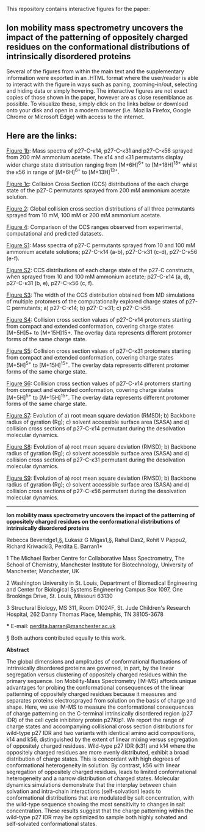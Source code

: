 This repository contains interactive figures for the paper:

## Ion mobility mass spectrometry uncovers the impact of the patterning of oppositely charged residues on the conformational distributions of intrinsically disordered proteins 

Several of the figures from within the main text and the supplementary information were exported in an .HTML format where the user/reader is able to interact with the figure in ways such as paning, zooming-in/out, selecting and hiding data or simply hovering. The interactive figures are not exact copies of those shown in the paper, however are as close resemblance as possible. To visualize these, simply click on the links below or download onto your disk and open in a modern browser (i.e. Mozilla Firefox, Google Chrome or Microsoft Edge) with access to the internet.

## Here are the links:

[Figure 1b](http://htmlpreview.github.io/?https://github.com/BarranLab/Beveridge_Migas_p27_2018/blob/master/Figure_1b.html):  Mass spectra of p27-C-κ14, p27-C-κ31 and p27-C-κ56 sprayed from 200 mM ammonium acetate. The κ14 and κ31 permutants display wider charge state distribution ranging from \[M+6H\]<sup>6+</sup> to \[M+18H\]<sup>18+</sup> whilst the κ56 in range of \[M+6H\]<sup>6+</sup>  to \[M+13H\]<sup>13+</sup>. 

[Figure 1c](http://htmlpreview.github.io/?https://github.com/BarranLab/Beveridge_Migas_p27_2018/blob/master/Figure_1c.html): Collision Cross Section (CCS) distributions of the each charge state of the p27-C permutants sprayed from 200 mM ammonium acetate solution.

[Figure 2](http://htmlpreview.github.io/?https://github.com/BarranLab/Beveridge_Migas_p27_2018/blob/master/Figure_2.html): Global collision cross section distributions of all three permutants sprayed from 10 mM, 100 mM or 200 mM ammonium acetate. 

[Figure 4](http://htmlpreview.github.io/?https://github.com/BarranLab/Beveridge_Migas_p27_2018/blob/master/Figure_4.html): Comparison of the CCS ranges observed from experimental, computational and predicted datasets. 

[Figure S1](http://htmlpreview.github.io/?https://github.com/BarranLab/Beveridge_Migas_p27_2018/blob/master/Figure_S1.html): Mass spectra of p27-C permutants sprayed from 10 and 100 mM ammonium acetate solutions; p27-C-κ14 (a-b), p27-C-κ31 (c-d), p27-C-κ56 (e-f). 

[Figure S2](http://htmlpreview.github.io/?https://github.com/BarranLab/Beveridge_Migas_p27_2018/blob/master/Figure_S2.html): CCS distributions of each charge state of the p27-C constructs, when sprayed from 10 and 100 mM ammonium acetate; p27-C-κ14 (a, d), p27-C-κ31 (b, e), p27-C-κ56 (c, f).

[Figure S3](http://htmlpreview.github.io/?https://github.com/BarranLab/Beveridge_Migas_p27_2018/blob/master/Figure_S3.html): The width of the CCS distribution obtained from MD simulations of multiple protomers of the computationally explored charge states of p27-C permutants; a) p27-C-κ14; b) p27-C-κ31; c) p27-C-κ56.

[Figure S4](http://htmlpreview.github.io/?https://github.com/BarranLab/Beveridge_Migas_p27_2018/blob/master/Figure_S4.html): Collision cross section values of p27-C-κ14 protomers starting from compact and extended conformation, covering charge states \[M+5H\]5+ to \[M+15H\]15+. The overlay data represents different protomer forms of the same charge state. 

[Figure S5](http://htmlpreview.github.io/?https://github.com/BarranLab/Beveridge_Migas_p27_2018/blob/master/Figure_S5.html): Collision cross section values of p27-C-κ31 protomers starting from compact and extended conformation, covering charge states \[M+5H\]<sup>5+</sup> to \[M+15H\]<sup>15+</sup>. The overlay data represents different protomer forms of the same charge state. 

[Figure S6](http://htmlpreview.github.io/?https://github.com/BarranLab/Beveridge_Migas_p27_2018/blob/master/Figure_S6.html): Collision cross section values of p27-C-κ14 protomers starting from compact and extended conformation, covering charge states \[M+5H\]<sup>5+</sup> to \[M+15H\]<sup>15+</sup>. The overlay data represents different protomer forms of the same charge state.

[Figure S7](http://htmlpreview.github.io/?https://github.com/BarranLab/Beveridge_Migas_p27_2018/blob/master/Figure_S7.html): Evolution of a) root mean square deviation (RMSD); b) Backbone radius of gyration (Rg); c) solvent accessible surface area (SASA) and d) collision cross sections of p27-C-κ14 permutant during the desolvation molecular dynamics.

[Figure S8](http://htmlpreview.github.io/?https://github.com/BarranLab/Beveridge_Migas_p27_2018/blob/master/Figure_S8.html): Evolution of a) root mean square deviation (RMSD); b) Backbone radius of gyration (Rg); c) solvent accessible surface area (SASA) and d) collision cross sections of p27-C-κ31 permutant during the desolvation molecular dynamics.

[Figure S9](http://htmlpreview.github.io/?https://github.com/BarranLab/Beveridge_Migas_p27_2018/blob/master/Figure_S9.html): Evolution of a) root mean square deviation (RMSD); b) Backbone radius of gyration (Rg); c) solvent accessible surface area (SASA) and d) collision cross sections of p27-C-κ56 permutant during the desolvation molecular dynamics.

* * *

**Ion mobility mass spectrometry uncovers the impact of the patterning of oppositely charged residues on the conformational distributions of intrinsically disordered proteins** 

Rebecca Beveridge1,§, Lukasz G Migas1,§, Rahul Das2, Rohit V Pappu2, Richard Kriwacki3, Perdita E. Barran1\*

1 The Michael Barber Centre for Collaborative Mass Spectrometry, The School of Chemistry, Manchester Institute for Biotechnology, University of Manchester, Manchester, UK 

2 Washington University in St. Louis, Department of Biomedical Engineering and Center for Biological Systems Engineering Campus Box 1097, One Brookings Drive, St. Louis, Missouri 63130

3 Structural Biology, MS 311, Room D1024F, St. Jude Children's Research Hospital, 262 Danny Thomas Place, Memphis, TN 38105-3678

**\*** E-mail: [perdita.barran@manchester.ac.uk](mailto:perdita.barran@manchester.ac.uk)

§ Both authors contributed equally to this work.

**Abstract**

The global dimensions and amplitudes of conformational fluctuations of intrinsically disordered proteins are governed, in part, by the linear segregation versus clustering of oppositely charged residues within the primary sequence. Ion Mobility-Mass Spectrometry (IM-MS) affords unique advantages for probing the conformational consequences of the  linear patterning of oppositely charged residues because it measures and separates proteins electrosprayed from solution on the basis of charge and shape. Here, we use IM-MS to measure the conformational consequences of charge patterning on the C-terminal intrinsically disordered region (p27 IDR) of the cell cycle inhibitory protein p27Kip1. We report the range of charge states and accompanying collisional cross section distributions for wild-type p27 IDR and two variants with identical amino acid compositions, k14 and k56, distinguished by the extent of linear mixing versus segregation of oppositely charged residues. Wild-type p27 IDR (k31) and k14 where the oppositely charged residues are  more evenly distributed, exhibit a broad distribution of charge states. This is concordant with high degrees of conformational heterogeneity in solution. By contrast, k56 with linear segregation of oppositely charged residues, leads  to limited conformational heterogeneity and a narrow distribution of charged states. Molecular dynamics simulations  demonstrate that the interplay between chain solvation and intra-chain interactions (self-solvation) leads to  conformational distributions that are modulated by salt concentration, with the wild-type sequence showing the most  sensitivity to changes in salt concentration. These results suggest that the charge patterning within the wild-type p27 IDR  may be optimized to sample both highly solvated and self-solvated conformational states. 